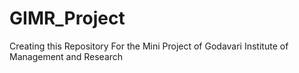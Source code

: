 # GIMR_Project
Creating this Repository For the Mini Project of Godavari Institute of Management and Research
